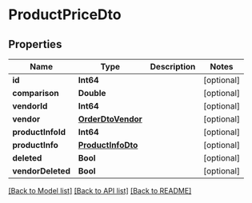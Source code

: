 # ProductPriceDto

## Properties
Name | Type | Description | Notes
------------ | ------------- | ------------- | -------------
**id** | **Int64** |  | [optional] 
**comparison** | **Double** |  | [optional] 
**vendorId** | **Int64** |  | [optional] 
**vendor** | [**OrderDtoVendor**](OrderDtoVendor.md) |  | [optional] 
**productInfoId** | **Int64** |  | [optional] 
**productInfo** | [**ProductInfoDto**](ProductInfoDto.md) |  | [optional] 
**deleted** | **Bool** |  | [optional] 
**vendorDeleted** | **Bool** |  | [optional] 

[[Back to Model list]](../README.md#documentation-for-models) [[Back to API list]](../README.md#documentation-for-api-endpoints) [[Back to README]](../README.md)



